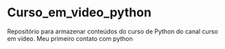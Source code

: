 # Curso_em_video_python
Repositório para armazenar conteúdos do curso de Python do canal curso em vídeo. Meu primeiro contato com python
